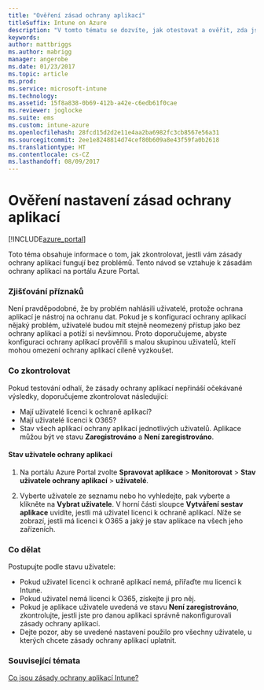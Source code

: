 ```yaml
---
title: "Ověření zásad ochrany aplikací"
titleSuffix: Intune on Azure
description: "V tomto tématu se dozvíte, jak otestovat a ověřit, zda jste správně nastavili zásady ochrany aplikací a zda fungují, jak mají."
keywords: 
author: mattbriggs
ms.author: mabrigg
manager: angerobe
ms.date: 01/23/2017
ms.topic: article
ms.prod: 
ms.service: microsoft-intune
ms.technology: 
ms.assetid: 15f8a838-0b69-412b-a42e-c6edb61f0cae
ms.reviewer: joglocke
ms.suite: ems
ms.custom: intune-azure
ms.openlocfilehash: 28fcd15d2d2e11e4aa2ba6982fc3cb8567e56a31
ms.sourcegitcommit: 2ee1e8248814d74cef80b609a8e43f59fa0b2618
ms.translationtype: HT
ms.contentlocale: cs-CZ
ms.lasthandoff: 08/09/2017
---
```

# <a name="how-to-validate-your-app-protection-policy-setup"></a>Ověření nastavení zásad ochrany aplikací

[!INCLUDE[azure_portal](./includes/azure_portal.md)]


Toto téma obsahuje informace o tom, jak zkontrolovat, jestli vám zásady ochrany aplikací fungují bez problémů. Tento návod se vztahuje k zásadám ochrany aplikací na portálu Azure Portal.

### <a name="checking-for-symptoms"></a>Zjišťování příznaků
Není pravděpodobné, že by problém nahlásili uživatelé, protože ochrana aplikací je nástroj na ochranu dat. Pokud je s konfigurací ochrany aplikací nějaký problém, uživatelé budou mít stejně neomezený přístup jako bez ochrany aplikací a potíží si nevšimnou. Proto doporučujeme, abyste konfiguraci ochrany aplikací prověřili s malou skupinou uživatelů, kteří mohou omezení ochrany aplikací cíleně vyzkoušet.


### <a name="what-to-check"></a>Co zkontrolovat

Pokud testování odhalí, že zásady ochrany aplikací nepřináší očekávané výsledky, doporučujeme zkontrolovat následující:

- Mají uživatelé licenci k ochraně aplikací?
- Mají uživatelé licenci k O365?
- Stav všech aplikací ochrany aplikací jednotlivých uživatelů. Aplikace můžou být ve stavu **Zaregistrováno** a **Není zaregistrováno**.

#### <a name="user-app-protection-status"></a>Stav uživatele ochrany aplikací
1. Na portálu Azure Portal zvolte **Spravovat aplikace** > **Monitorovat** >  **Stav uživatele ochrany aplikací** > **uživatelé**.

2. Vyberte uživatele ze seznamu nebo ho vyhledejte, pak vyberte a klikněte na **Vybrat uživatele**. V horní části sloupce **Vytváření sestav aplikace** uvidíte, jestli má uživatel licenci k ochraně aplikací. Níže se zobrazí, jestli má licenci k O365 a jaký je stav aplikace na všech jeho zařízeních.



### <a name="what-to-do"></a>Co dělat
Postupujte podle stavu uživatele:

- Pokud uživatel licenci k ochraně aplikací nemá, přiřaďte mu licenci k Intune.
- Pokud uživatel nemá licenci k O365, získejte ji pro něj.
- Pokud je aplikace uživatele uvedená ve stavu **Není zaregistrováno**, zkontrolujte, jestli jste pro danou aplikaci správně nakonfigurovali zásady ochrany aplikací.
- Dejte pozor, aby se uvedené nastavení použilo pro všechny uživatele, u kterých chcete zásady ochrany aplikací uplatnit.

### <a name="see-also"></a>Související témata

[Co jsou zásady ochrany aplikací Intune?](app-protection-policies.md)
